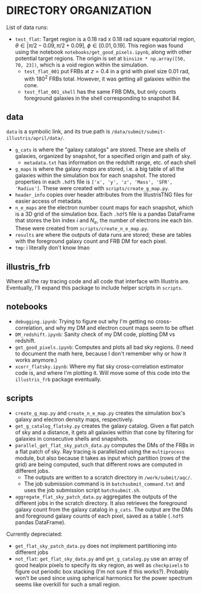 # DIRECTORY ORGANIZATION 

List of data runs:
- `test_flat`: Target region is a 0.18 rad x 0.18 rad square equatorial region, $\theta \in [\pi/2 - 0.09, \pi/2 + 0.09]$, $\phi \in [0.01, 0.19]$. This region was found using the notebook `notebooks/get_good_pixels.ipynb`, along with other potential target regions. The origin is set at `binsize * np.array([50, 70, 23])`, which is a void region within the simulation.
    - `test_flat_001` put FRBs at $z=0.4$ in a grid with pixel size 0.01 rad, with $180^2$ FRBs total. However, it was getting all galaxies within the cone.
    - `test_flat_001_shell` has the same FRB DMs, but only counts foreground galaxies in the shell corresponding to snapshot 84.

## data
`data` is a symbolic link, and its true path is `/data/submit/submit-illustris/april/data/`.
- `g_cats` is where the "galaxy catalogs" are stored. These are shells of galaxies, organized by snapshot, for a specified origin and path of sky. 
    - `metadata.txt` has information on the redshift range, etc. of each shell
- `g_maps` is where the galaxy _maps_ are stored, i.e. a big table of all the galaxies within the simulation box for each snapshot. The stored properties in each `.hdf5` file is `['x', 'y', 'z', 'Mass', 'SFR', 'Radius']`. These were created with `scripts/create_g_map.py`.
- `header_info` copies over header attributes from the IllustrisTNG files for easier access of metadata.
- `n_e_maps` are the electron number count maps for each snapshot, which is a 3D grid of the simulation box. Each `.hdf5` file is a pandas DataFrame that stores the bin index $i$ and $N_e$, the number of electrons ine each bin. These were created from `scripts/create_n_e_map.py`.
- `results` are where the outputs of data runs are stored; these are tables with the foreground galaxy count and FRB DM for each pixel.
- `tmp`: i literally don't know lmao

## illustris_frb
Where all the ray tracing code and all code that interface with Illustris are. Eventually, I'll expand this package to include helper scripts in `scripts`.

## notebooks
- `debugging.ipynb`: Trying to figure out why I'm getting no cross-correlation, and why my DM and electron count maps seem to be offset
- `DM_redshift.ipynb`: Sanity check of my DM code, plotting DM vs redshift.
- `get_good_pixels.ipynb`: Computes and plots all bad sky regions. (I need to document the math here, because I don't remember why or how it works anymore.)
- `xcorr_flatsky.ipynb`: Where my flat sky cross-correlation estimator code is, and where I'm plotting it. Will move some of this code into the `illustris_frb` package eventually.

## scripts
- `create_g_map.py` and `create_n_e_map.py` creates the simulation box's galaxy and electron density maps, respectively. 
- `get_g_catalog_flatsky.py` creates the galaxy catalog. Given a flat patch of sky and a distance, it gets all galaxies within that cone by filtering for galaxies in consecutive shells and snapshots.
- `parallel_get_flat_sky_patch_data.py` computes the DMs of the FRBs in a flat patch of sky. Ray tracing is parallelized using the `multiprocess` module, but also because it takes as input which partition (rows of the grid) are being computed, such that different rows are computed in different jobs. 
    - The outputs are written to a scratch directory in `/work/submit/aqc/`. 
    - The job submission command is in `batchsubmit_command.txt` and uses the job submission script `batchsubmit.sh`.
- `aggregate_flat_sky_patch_data.py` aggregates the outputs of the different jobs in the scratch directory. It also retrieves the foreground galaxy count from the galaxy catalog in `g_cats`. The output are the DMs and foreground galaxy counts of each pixel, saved as a table (`.hdf5` pandas DataFrame).

Currently depreciated:
- `get_flat_sky_patch_data.py` does not implement partitioning into different jobs
- `not_flat`: `get_flat_sky_data.py` and `get_g_catalog.py` use an array of good healpix pixels to specify its sky region, as well as `checkpixels` to figure out periodic box stacking (I'm not sure if this works?). Probably won't be used since using spherical harmonics for the power spectrum seems like overkill for such a small region.
